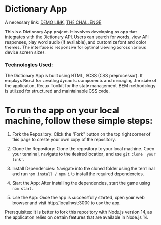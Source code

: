 # Dictionary App

A necessary link:
    [DEMO LINK](https://katerynashylina.github.io/Dictionary-App/),
    [THE CHALLENGE](https://www.frontendmentor.io/challenges/dictionary-web-app-h5wwnyuKFL)


This is a Dictionary App project. It involves developing an app that integrates with the Dictionary API. Users can search for words, view API responses, play word audio (if available), and customize font and color themes. The interface is responsive for optimal viewing across various device screen sizes.

### Technologies Used:
The  Dictionary App is built using HTML, SCSS (CSS preprocessor). It employs React for creating dynamic components and managing the state of the application, Redux Toolkit for the state management. BEM methodology is utilized for structured and maintainable CSS code.


# To run the app on your local machine, follow these simple steps:

1. Fork the Repository:
Click the "Fork" button on the top right corner of this page to create your own copy of the repository.

2. Clone the Repository:
Clone the repository to your local machine. Open your terminal, navigate to the desired location, and use `git clone 'your link'`.

3. Install Dependencies:
Navigate into the cloned folder using the terminal and run `npm install / npm i` to install the required dependencies.

4. Start the App:
After installing the dependencies, start the game using `npm start`.

5. Use the App:
Once the app is successfully started, open your web browser and visit http://localhost:3000 to use the app.

Prerequisites:
It is better to fork this repository with Node.js version 14, as the application relies on certain features that are available in Node.js 14.
